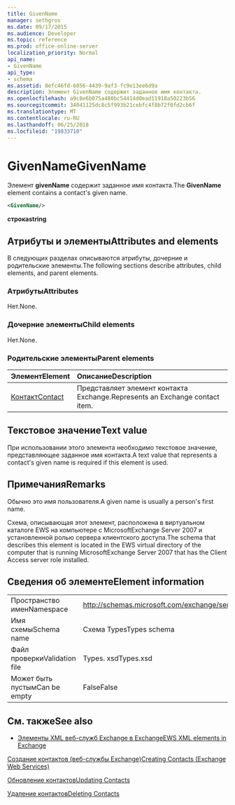```yaml
---
title: GivenName
manager: sethgros
ms.date: 09/17/2015
ms.audience: Developer
ms.topic: reference
ms.prod: office-online-server
localization_priority: Normal
api_name:
- GivenName
api_type:
- schema
ms.assetid: 8efc46fd-6056-4439-9af3-fc9e13ee6d9a
description: Элемент GivenName содержит заданное имя контакта.
ms.openlocfilehash: a9c8e6b075a480bc54414d0ead11918a50223b56
ms.sourcegitcommit: 34041125dc8c5f993b21cebfc4f8b72f0fd2cb6f
ms.translationtype: MT
ms.contentlocale: ru-RU
ms.lasthandoff: 06/25/2018
ms.locfileid: "19833710"
---
```

# <a name="givenname"></a><span data-ttu-id="a7eb0-103">GivenName</span><span class="sxs-lookup"><span data-stu-id="a7eb0-103">GivenName</span></span>

<span data-ttu-id="a7eb0-104">Элемент **givenName** содержит заданное имя контакта.</span><span class="sxs-lookup"><span data-stu-id="a7eb0-104">The **GivenName** element contains a contact's given name.</span></span> 
  
```xml
<GivenName/>
```

 <span data-ttu-id="a7eb0-105">**строка**</span><span class="sxs-lookup"><span data-stu-id="a7eb0-105">**string**</span></span>
## <a name="attributes-and-elements"></a><span data-ttu-id="a7eb0-106">Атрибуты и элементы</span><span class="sxs-lookup"><span data-stu-id="a7eb0-106">Attributes and elements</span></span>

<span data-ttu-id="a7eb0-107">В следующих разделах описываются атрибуты, дочерние и родительские элементы.</span><span class="sxs-lookup"><span data-stu-id="a7eb0-107">The following sections describe attributes, child elements, and parent elements.</span></span>
  
### <a name="attributes"></a><span data-ttu-id="a7eb0-108">Атрибуты</span><span class="sxs-lookup"><span data-stu-id="a7eb0-108">Attributes</span></span>

<span data-ttu-id="a7eb0-109">Нет.</span><span class="sxs-lookup"><span data-stu-id="a7eb0-109">None.</span></span>
  
### <a name="child-elements"></a><span data-ttu-id="a7eb0-110">Дочерние элементы</span><span class="sxs-lookup"><span data-stu-id="a7eb0-110">Child elements</span></span>

<span data-ttu-id="a7eb0-111">Нет.</span><span class="sxs-lookup"><span data-stu-id="a7eb0-111">None.</span></span>
  
### <a name="parent-elements"></a><span data-ttu-id="a7eb0-112">Родительские элементы</span><span class="sxs-lookup"><span data-stu-id="a7eb0-112">Parent elements</span></span>

|<span data-ttu-id="a7eb0-113">**Элемент**</span><span class="sxs-lookup"><span data-stu-id="a7eb0-113">**Element**</span></span>|<span data-ttu-id="a7eb0-114">**Описание**</span><span class="sxs-lookup"><span data-stu-id="a7eb0-114">**Description**</span></span>|
|:-----|:-----|
|[<span data-ttu-id="a7eb0-115">Контакт</span><span class="sxs-lookup"><span data-stu-id="a7eb0-115">Contact</span></span>](contact.md) <br/> |<span data-ttu-id="a7eb0-116">Представляет элемент контакта Exchange.</span><span class="sxs-lookup"><span data-stu-id="a7eb0-116">Represents an Exchange contact item.</span></span>  <br/> |
   
## <a name="text-value"></a><span data-ttu-id="a7eb0-117">Текстовое значение</span><span class="sxs-lookup"><span data-stu-id="a7eb0-117">Text value</span></span>

<span data-ttu-id="a7eb0-118">При использовании этого элемента необходимо текстовое значение, представляющее заданное имя контакта.</span><span class="sxs-lookup"><span data-stu-id="a7eb0-118">A text value that represents a contact's given name is required if this element is used.</span></span>
  
## <a name="remarks"></a><span data-ttu-id="a7eb0-119">Примечания</span><span class="sxs-lookup"><span data-stu-id="a7eb0-119">Remarks</span></span>

<span data-ttu-id="a7eb0-120">Обычно это имя пользователя.</span><span class="sxs-lookup"><span data-stu-id="a7eb0-120">A given name is usually a person's first name.</span></span>
  
<span data-ttu-id="a7eb0-121">Схема, описывающая этот элемент, расположена в виртуальном каталоге EWS на компьютере с MicrosoftExchange Server 2007 и установленной ролью сервера клиентского доступа.</span><span class="sxs-lookup"><span data-stu-id="a7eb0-121">The schema that describes this element is located in the EWS virtual directory of the computer that is running MicrosoftExchange Server 2007 that has the Client Access server role installed.</span></span>
  
## <a name="element-information"></a><span data-ttu-id="a7eb0-122">Сведения об элементе</span><span class="sxs-lookup"><span data-stu-id="a7eb0-122">Element information</span></span>

|||
|:-----|:-----|
|<span data-ttu-id="a7eb0-123">Пространство имен</span><span class="sxs-lookup"><span data-stu-id="a7eb0-123">Namespace</span></span>  <br/> |http://schemas.microsoft.com/exchange/services/2006/types  <br/> |
|<span data-ttu-id="a7eb0-124">Имя схемы</span><span class="sxs-lookup"><span data-stu-id="a7eb0-124">Schema name</span></span>  <br/> |<span data-ttu-id="a7eb0-125">Схема Types</span><span class="sxs-lookup"><span data-stu-id="a7eb0-125">Types schema</span></span>  <br/> |
|<span data-ttu-id="a7eb0-126">Файл проверки</span><span class="sxs-lookup"><span data-stu-id="a7eb0-126">Validation file</span></span>  <br/> |<span data-ttu-id="a7eb0-127">Types. xsd</span><span class="sxs-lookup"><span data-stu-id="a7eb0-127">Types.xsd</span></span>  <br/> |
|<span data-ttu-id="a7eb0-128">Может быть пустым</span><span class="sxs-lookup"><span data-stu-id="a7eb0-128">Can be empty</span></span>  <br/> |<span data-ttu-id="a7eb0-129">False</span><span class="sxs-lookup"><span data-stu-id="a7eb0-129">False</span></span>  <br/> |
   
## <a name="see-also"></a><span data-ttu-id="a7eb0-130">См. также</span><span class="sxs-lookup"><span data-stu-id="a7eb0-130">See also</span></span>



- [<span data-ttu-id="a7eb0-131">Элементы XML веб-служб Exchange в Exchange</span><span class="sxs-lookup"><span data-stu-id="a7eb0-131">EWS XML elements in Exchange</span></span>](ews-xml-elements-in-exchange.md)


[<span data-ttu-id="a7eb0-132">Создание контактов (веб-службы Exchange)</span><span class="sxs-lookup"><span data-stu-id="a7eb0-132">Creating Contacts (Exchange Web Services)</span></span>](http://msdn.microsoft.com/library/4845917e-70d1-481c-bbd7-011ec6571789%28Office.15%29.aspx)
  
[<span data-ttu-id="a7eb0-133">Обновление контактов</span><span class="sxs-lookup"><span data-stu-id="a7eb0-133">Updating Contacts</span></span>](http://msdn.microsoft.com/library/9a865953-b94a-4229-b632-2dee433314be%28Office.15%29.aspx)
  
[<span data-ttu-id="a7eb0-134">Удаление контактов</span><span class="sxs-lookup"><span data-stu-id="a7eb0-134">Deleting Contacts</span></span>](http://msdn.microsoft.com/library/fcc3dc84-cd3e-455e-a1a7-ae6921c9b588%28Office.15%29.aspx)

